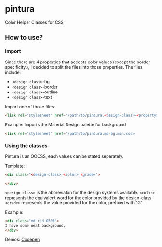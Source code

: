 # pintura
Color Helper Classes for CSS
## How to use?
### Import
Since there are 4 properties that accepts color values (except the border specificity.), I decided to split the files into those properties.
The files include:
* ```<design class>```-bg
* ```<design class>```-border 
* ```<design class>```-outline
* ```<design class>```-text

Import one of those files:
```html
<link rel="stylesheet" href="/path/to/pintura.<design-class>-<property>.min.css>
```
Example:
Imports the Material Design palette for background
```html
<link rel="stylesheet" href="/path/to/pintura.md-bg.min.css>
```

### Using the classes
Pintura is an OOCSS, each values can be stated seperately.

Template:
```html
<div class="<design-class> <color> <grade>">

</div>
```
```<design-class>``` is the abbreviaton for the design systems available. 
```<color>``` represents the equivalent word for the color provided by the design-class
```<grade>``` represents the value provided for the color, prefixed with "G". 

Example:
```html
<div class="md red G500">
I have some neat background.
</div>
```

Demos:
[Codepen](https://codepen.io/lxsmnsyc/pen/YJzOZb)
